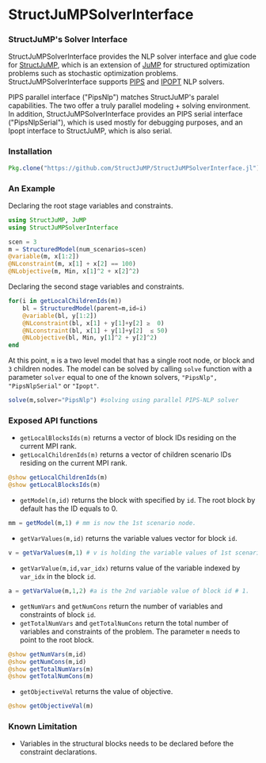 StructJuMPSolverInterface
===

### StructJuMP's Solver Interface

StructJuMPSolverInterface provides the NLP solver interface and glue code for [StructJuMP](https://github.com/joehuchette/StructJuMP.jl), which is an extension of [JuMP](https://github.com/JuliaOpt/JuMP.jl) for structured optimization problems such as stochastic optimization problems. StructJuMPSolverInterface supports [PIPS](https://github.com/Argonne-National-Laboratory/PIPS) and [IPOPT](http://www.coin-or.org/Ipopt/documentation/) NLP solvers.

PIPS parallel  interface ("PipsNlp") matches StructJuMP's paralel capabilities. The two offer a truly parallel modeling + solving environment. In addition, StructJuMPSolverInterface provides an PIPS serial interface ("PipsNlpSerial"), which is used mostly for debugging purposes, and an Ipopt interface to StructJuMP, which is also serial.

<!--## Solver Supports -->

<!--There are two solvers currently implement this interface. They are [PIPS](https://github.com/Argonne-National-Laboratory/PIPS) and [IPOPT](http://www.coin-or.org/Ipopt/documentation/). When using PIPS, user can choose either the parallel or serial implementations for solving the structured model. When the parallel solver is selected, the parallel problem allocation and generation are done automatically at the backend, that is also transparent to the user. It enables user to easily adopt the state-of-art parallel solvers and to solve large scale optimization problems which could be too big to allocate on a single node. -->

### Installation

```julia
Pkg.clone("https://github.com/StructJuMP/StructJuMPSolverInterface.jl")
```


### An Example

Declaring the root stage variables and constraints.
```julia
using StructJuMP, JuMP
using StructJuMPSolverInterface

scen = 3
m = StructuredModel(num_scenarios=scen)
@variable(m, x[1:2])
@NLconstraint(m, x[1] + x[2] == 100)
@NLobjective(m, Min, x[1]^2 + x[2]^2)
```

Declaring the second stage variables and constraints. 
```julia
for(i in getLocalChildrenIds(m))
    bl = StructuredModel(parent=m,id=i)
    @variable(bl, y[1:2])
    @NLconstraint(bl, x[1] + y[1]+y[2] ≥  0)
    @NLconstraint(bl, x[1] + y[1]+y[2]  ≤ 50)
    @NLobjective(bl, Min, y[1]^2 + y[2]^2)
end
```

At this point, `m` is a two level model that has a single root node, or block and `3` children nodes. The model can be solved by calling `solve` function with a parameter `solver` equal to one of the known solvers, `"PipsNlp", "PipsNlpSerial"` or `"Ipopt"`. 
```julia
solve(m,solver="PipsNlp") #solving using parallel PIPS-NLP solver
```

### Exposed API functions
* `getLocalBlocksIds(m)` returns a vector of block IDs residing on the current MPI rank.   
* `getLocalChildrenIds(m)` returns a vector of children scenario IDs residing on the current MPI rank. 
```julia
@show getLocalChildrenIds(m) 
@show getLocalBlocksIds(m)
```

* `getModel(m,id)` returns the block with specified by `id`. The root block by default has the ID equals to 0. 
```julia
mm = getModel(m,1) # mm is now the 1st scenario node.
```

* `getVarValues(m,id)` returns the variable values vector for block `id`.
```julia
v = getVarValues(m,1) # v is holding the variable values of 1st scenario.
```

* `getVarValue(m,id,var_idx)` returns value of the variable indexed by `var_idx` in the block `id`.
```julia
a = getVarValue(m,1,2) #a is the 2nd variable value of block id # 1. 
```

* `getNumVars` and `getNumCons` return the number of variables and constraints of block `id`.  
* `getTotalNumVars` and `getTotalNumCons` return the total number of variables and constraints of the problem. The parameter `m` needs to point to the root block.
```julia
@show getNumVars(m,id)
@show getNumCons(m,id)
@show getTotalNumVars(m)
@show getTotalNumCons(m)
```

* `getObjectiveVal` returns the value of objective.
```julia
@show getObjectiveVal(m)
```

### Known Limitation 
* Variables in the structural blocks needs to be declared before the constraint declarations. 

<!-- [![Build Status](https://travis-ci.org/fqiang/SolverInterface.jl.svg?branch=master)](https://travis-ci.org/fqiang/SolverInterface.jl)
-->
